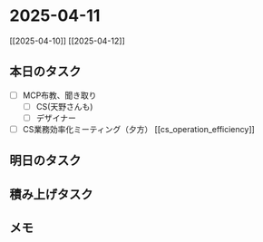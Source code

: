 # 2025-04-11

[[2025-04-10]] [[2025-04-12]]

## 本日のタスク

- [ ] MCP布教、聞き取り
	- [ ] CS(天野さんも)
	- [ ] デザイナー
- [ ] CS業務効率化ミーティング（夕方） [[cs_operation_efficiency]]

## 明日のタスク

## 積み上げタスク

## メモ
